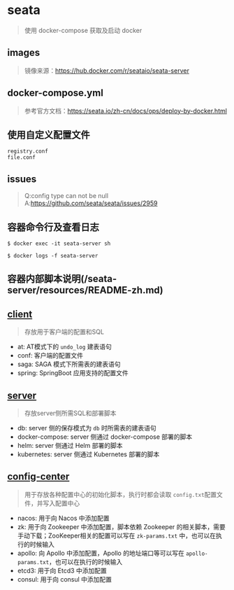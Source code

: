 # seata
> 使用 docker-compose 获取及启动 docker

## images
> 镜像来源：https://hub.docker.com/r/seataio/seata-server

## docker-compose.yml
> 参考官方文档：https://seata.io/zh-cn/docs/ops/deploy-by-docker.html

## 使用自定义配置文件
```
registry.conf
file.conf
```

## issues
> Q:config type can not be null
> A:https://github.com/seata/seata/issues/2959

##  容器命令行及查看日志
```
$ docker exec -it seata-server sh

$ docker logs -f seata-server
``` 

## 容器内部脚本说明(/seata-server/resources/README-zh.md)
## [client](https://github.com/seata/seata/tree/develop/script/client) 

> 存放用于客户端的配置和SQL

- at: AT模式下的 `undo_log` 建表语句
- conf: 客户端的配置文件
- saga: SAGA 模式下所需表的建表语句
- spring: SpringBoot 应用支持的配置文件

## [server](https://github.com/seata/seata/tree/develop/script/server)

> 存放server侧所需SQL和部署脚本

- db: server 侧的保存模式为 `db` 时所需表的建表语句
- docker-compose: server 侧通过 docker-compose 部署的脚本
- helm: server 侧通过 Helm 部署的脚本
- kubernetes: server 侧通过 Kubernetes 部署的脚本

## [config-center](https://github.com/seata/seata/tree/develop/script/config-center)

> 用于存放各种配置中心的初始化脚本，执行时都会读取 `config.txt`配置文件，并写入配置中心

- nacos: 用于向 Nacos 中添加配置
- zk: 用于向 Zookeeper 中添加配置，脚本依赖 Zookeeper 的相关脚本，需要手动下载；ZooKeeper相关的配置可以写在 `zk-params.txt` 中，也可以在执行的时候输入
- apollo: 向 Apollo 中添加配置，Apollo 的地址端口等可以写在 `apollo-params.txt`，也可以在执行的时候输入
- etcd3: 用于向 Etcd3 中添加配置
- consul: 用于向 consul 中添加配置



